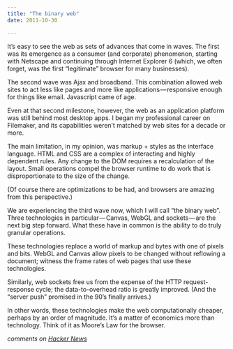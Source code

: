```yaml
---
title: "The binary web"
date: 2011-10-30

---
```


It’s easy to see the web as sets of advances that come in waves. The first was its emergence as a consumer (and corporate) phenomenon, starting with Netscape and continuing through Internet Explorer 6 (which, we often forget, was the first “legitimate” browser for many businesses).

The second wave was Ajax and broadband. This combination allowed web sites to act less like pages and more like applications — responsive enough for things like email. Javascript came of age.

Even at that second milestone, however, the web as an application platform was still behind most desktop apps. I began my professional career on Filemaker, and its capabilities weren’t matched by web sites for a decade or more.

The main limitation, in my opinion, was markup + styles as the interface language. HTML and CSS are a complex of interacting and highly dependent rules. Any change to the DOM requires a recalculation of the layout. Small operations compel the browser runtime to do work that is disproportionate to the size of the change.

(Of course there are optimizations to be had, and browsers are amazing from this perspective.)

We are experiencing the third wave now, which I will call “the binary web”. Three technologies in particular — Canvas, WebGL and sockets — are the next big step forward. What these have in common is the ability to do truly granular operations.

These technologies replace a world of markup and bytes with one of pixels and bits. WebGL and Canvas allow pixels to be changed without reflowing a document; witness the frame rates of web pages that use these technologies.

Similarly, web sockets free us from the expense of the HTTP request-response cycle; the data-to-overhead ratio is greatly improved. (And the “server push” promised in the 90’s finally arrives.)

In other words, these technologies make the web computationally cheaper, perhaps by an order of magnitude. It’s a matter of economics more than technology. Think of it as Moore’s Law for the browser.

_comments on_ [_Hacker News_](http://news.ycombinator.com/item?id=3175584)
